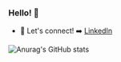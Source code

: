 ### Hello! 👋

- :link: Let's connect! :arrow_right: 
[LinkedIn](https://www.linkedin.com/in/gabrielgmathias/)

![Anurag's GitHub stats](https://github-readme-stats.vercel.app/api?username=gablemathias&show_icons=true&theme=dark)
